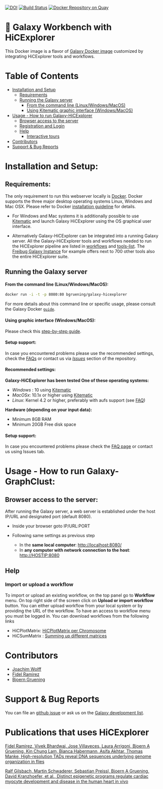 [![DOI](https://zenodo.org/badge/5466/bgruening/docker-galaxy-stable.svg)](https://zenodo.org/badge/latestdoi/5466/bgruening/docker-galaxy-stable)
[![Build Status](https://travis-ci.org/deeptools/docker-galaxy-hicexplorer.svg?branch=master)](https://travis-ci.org/maxplanck-ie/docker-galaxy-hicexplorer)
[![Docker Repository on Quay](https://quay.io/repository/bgruening/galaxy-hicexplorer/status "Docker Repository on Quay")](https://quay.io/repository/bgruening/galaxy-hicexplorer)


:whale: Galaxy Workbench with HiCExplorer
=========================================

This Docker image is a flavor of [Galaxy Docker image](https://github.com/bgruening/docker-galaxy-stable) customized by integrating HiCExplorer tools and workflows.


Table of Contents
=================
 
   * [Installation and Setup](#installation-and-setup)
      * [Requirements](#requirements)
      * [Running the Galaxy server](#running-the-galaxy-server)
         * [From the command line (Linux/Windows/MacOS)](#from-the-command-line-linuxwindowsmacos)
         * [Using Kitematic graphic interface (Windows/MacOS)](#using-kitematic-graphic-interface-windowsmacos)
   * [Usage - How to run Galaxy-HiCExplorer](#usage---how-to-run-galaxy-hicexplorer)
      * [Browser access to the server](#browser-access-to-the-server)
      * [Registration and Login](#registration-and-login)
      * [Help](#help)
         * [Interactive tours](#interactive-tours)
   * [Contributors](#contributors)
   * [Support &amp; Bug Reports](#support--bug-reports)

# Installation and Setup:
## Requirements:

The only requirement to run this webserver locally is [Docker](https://docs.docker.com/installation).
Docker supports the three major desktop operating systems  Linux, Windows and Mac OSX. Please refer to Docker [installation guideline](https://docs.docker.com/installation) for details.

  * For Windows and Mac systems it is additionally possible
    to use [Kitematic](./kitematic/kitematic.md) and launch
    Galaxy HiCExplorer using the OS graphical user interface.

  * Alternatively Galaxy-HiCExplorer can be integrated into a running Galaxy server. All the Galaxy-HiCExplorer tools and workflows needed to run the 
    HiCExplorer pipeline are listed in [workflows](./workflows/) and 
    [tools-list](hicexplorer.yml).
    The [Freibug Galaxy Instance](http://galaxy.uni-freiburg.de) for example
    offers next to 700 other tools also the entire HiCExplorer suite.


## Running the Galaxy server
#### From the command line (Linux/Windows/MacOS):

```bash
docker run -i -t -p 8080:80 bgruening/galaxy-hicexplorer
```

For more details about this command line or specific usage, please consult the Galaxy Docker [`guide`](https://github.com/bgruening/docker-galaxy-stable/blob/master/README.md).

#### Using graphic interface (Windows/MacOS):
Please check this [step-by-step guide](./kitematic/kitematic.md).

#### Setup support:
In case you encountered problems please use the recommended settings, check the [FAQs](./FAQ.md) or contact us via [*Issues*](https://github.com/deeptools/docker-galaxy-hicexplorer/issues) section of the repository.

#### Recommended settings:
**Galaxy-HiCExplorer has been tested One of these operating systems:**
* *Windows* : 10 using [Kitematic](https://kitematic.com/)
* *MacOSx*: 10.1x or higher using [Kitematic](https://kitematic.com/)
* *Linux*: Kernel 4.2 or higher, preferably with aufs support (see [FAQ](FAQ.md))

**Hardware (depending on your input data):**
* Minimum 8GB RAM
* Minimum 20GB Free disk space


#### Setup support:
In case you encountered problems please check the [FAQ page](./FAQ.md) or contact us using Issues tab.


# Usage - How to run Galaxy-GraphClust:

## Browser access to the server:
After running the Galaxy server, a web server is established under the host IP/URL and designated port (default 8080).

* Inside your browser goto IP/URL:PORT
* Following same settings as previous step

  * In the **same local computer**: [http://localhost:8080/](http://localhost:8080)
  * In **any computer with network connection to the host**: [http://HOSTIP:8080]()

## Help

### Import or upload a workflow

To import or upload an existing workflow, on the top panel go to **Workflow** menu. On top right side of the screen click on **Upload or import workflow** button. You can either upload workflow from your local system or by providing the URL of the workflow. To have an access to workflow menu you must be logged in. You can download workflows from the following links 

  * HiCPlotMatrix: [HiCPlotMatrix per Chromosome](https://github.com/deeptools/docker-galaxy-hicexplorer/blob/master/workflows/HiCExplorer.hicPlotMatrix.perChr.ga)
  * HiCSumMatrix : [Summing up different matrices](https://github.com/deeptools/docker-galaxy-hicexplorer/blob/master/workflows/HiCExplorer.hicSumMatrix.ga)

# Contributors

 - [Joachim Wolff](https://github.com/joachimwolff/)
 - [Fidel Ramirez](https://github.com/fidelram)
 - [Bjoern Gruening](https://github.com/bgruening)


# Support & Bug Reports

You can file an [github issue](https://github.com/deeptools/docker-galaxy-hicexplorer/issues) or ask us on the [Galaxy development list](http://lists.bx.psu.edu/listinfo/galaxy-dev).


# Publications that uses HiCExplorer
[Fidel Ramirez, Vivek Bhardwaj, Jose Villaveces, Laura Arrigoni, Bjoern A Gruening, Kin Chung Lam, Bianca Habermann, Asifa Akhtar, Thomas Manke, High-resolution TADs reveal DNA sequences underlying genome organization in flies
](https://www.biorxiv.org/content/early/2017/03/08/115063)

[Ralf Gilsbach, Martin Schwaderer, Sebastian Preissl, Bjoern A Gruening, David Kranzhoefer, et al., Distinct epigenetic programs regulate cardiac myocyte development and disease in the human heart in vivo](https://www.biorxiv.org/content/early/2017/10/16/203075)
